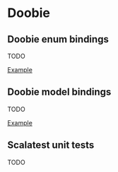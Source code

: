 # Doobie

## Doobie enum bindings

TODO

[Example](https://github.com/KyleU/boilerplay/blob/master/app/models/doobie/film/MpaaRatingTypeDoobie.scala)

## Doobie model bindings

TODO

[Example](https://github.com/KyleU/boilerplay/blob/master/app/models/doobie/customer/CustomerRowDoobie.scala)


## Scalatest unit tests

TODO
